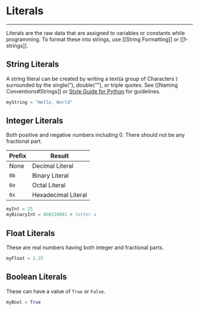 # Literals
---

Literals are the raw data that are assigned to variables or constants while programming.
To format these into strings, use [[String Formatting]] or [[f-strings]].

## String Literals
A string literal can be created by writing a text(a group of Characters ) surrounded by the single(”), double(“”), or triple quotes.
See [[Naming Conventions#Strings]] or [Style Guide for Python](https://www.python.org/dev/peps/pep-0008/) for guidelines.

```python
myString = "Hello, World"
```

## Integer Literals
Both positive and negative numbers including 0. There should not be any fractional part.

| Prefix | Result              |
| ------ | ------------------- |
| None   | Decimal Literal     |
| `0b`   | Binary Literal      |
| `0o`   | Octal Literal       |
| `0x`   | Hexadecimal Literal |

```python
myInt = 25
myBinaryInt = 0b0110001 # letter a
```

## Float Literals
These are real numbers having both integer and fractional parts.

```python
myFloat = 2.25
```

## Boolean Literals
These can have a value of `True` or `False`.

```python
myBool = True
```
